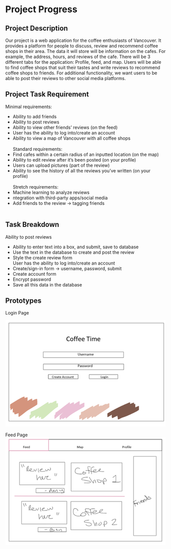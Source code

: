 # Project Progress <br />
## Project Description <br />

Our project is a web application for the coffee enthusiasts of Vancouver. It provides a platform for people to discuss, review and recommend coffee shops in their area. The data it will store will be information on the cafes. For example, the address, hours, and reviews of the cafe. There will be 3 different tabs for the application: Profile, feed, and map. Users will be able to find coffee shops that suit their tastes and write reviews to recommend coffee shops to friends. For additional functionality, we want users to be able to post their reviews to other social media platforms. <br />


## Project Task Requirement <br />

Minimal requirements: <br />
* Ability to add friends <br />
* Ability to post reviews <br />
* Ability to view other friends’ reviews (on the feed) <br />
* User has the ability to log into/create an account <br />
* Ability to view a map of Vancouver with all coffee shops <br /> <br />
Standard requirements: <br />
* Find cafes within a certain radius of an inputted location (on the map) <br />
* Ability to edit review after it’s been posted (on your profile) <br />
* Users can upload pictures (part of the review) <br />
* Ability to see the history of all the reviews you’ve written (on your profile) <br /> <br />
Stretch requirements: <br />
* Machine learning to analyze reviews <br />
* ntegration with third-party apps/social media <br />
* Add friends to the review → tagging friends <br /> <br />

## Task Breakdown <br />

Ability to post reviews <br />
* Ability to enter text into a box, and submit, save to database <br />
* Use the text in the database to create and post the review <br />
* Style the create review form <br />
User has the ability to log into/create an account <br />
* Create/sign-in form → username, password, submit <br />
* Create account form <br />
* Encrypt password <br />
* Save all this data in the database <br />

## Prototypes

Login Page <br />

![Alt](/images/login.png "login")

Feed Page <br />
![Alt](/images/feed.png "feed")

